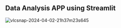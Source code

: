 ## Data Analysis APP using Streamlit
![vlcsnap-2024-04-02-21h37m23s645](https://github.com/pankaj7322/analysis-app-using-streamlit/assets/154519368/26631be1-31ed-457d-b041-171a987f374d)
